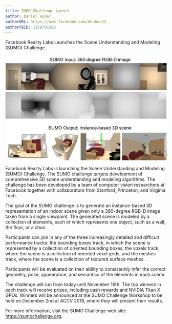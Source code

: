 ```yaml
---
title: SUMO Challenge Launch
author: Daniel Huber
authorURL: https://www.facebook.com/dhuber23
authorFBID: 1158791588
---
```


Facebook Reality Labs Launches the Scene Understanding and Modeling (SUMO) Challenge

![SUMO input and output](assets/sumo-input-output.jpg)

Facebook Reality Labs is launching the Scene Understanding and Modeling (SUMO) Challenge. The SUMO challenge targets development of comprehensive 3D scene understanding and modeling algorithms. The challenge has been developed by a team of computer vision researchers at Facebook together with collaborators from Stanford, Princeton, and Virginia Tech. 

The goal of the SUMO challenge is to generate an instance-based 3D representation of an indoor scene given only a 360-degree RGB-D image taken from a single viewpoint. The generated scene is modeled by a collection of elements, each of which represents one object, such as a wall, the floor, or a chair. 

Participants can join in any of the three increasingly detailed and difficult performance tracks: the bounding boxes track, in which the scene is represented by a collection of oriented bounding boxes; the voxels track, where the scene is a collection of oriented voxel grids, and the meshes track, where the scene is a collection of textured surface meshes. 

Participants will be evaluated on their ability to consistently infer the correct geometry, pose, appearance, and semantics of the elements in each scene.

The challenge will run from today until November 16th.  The top winners in each track will receive prizes, including cash rewards and NVIDIA Titan X GPUs.  Winners will be announced at the SUMO Challenge Workshop to be held on December 2nd at ACCV 2018, where they will present their results.

For more information, visit the SUMO Challenge web site: https://sumochallenge.org. 



